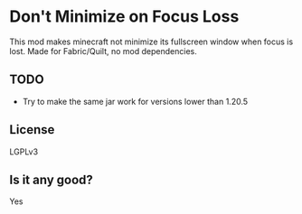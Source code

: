 # Don't Minimize on Focus Loss
This mod makes minecraft not minimize its fullscreen window when focus is lost.
Made for Fabric/Quilt, no mod dependencies.

## TODO
- Try to make the same jar work for versions lower than 1.20.5

## License
LGPLv3

## Is it any good?
Yes